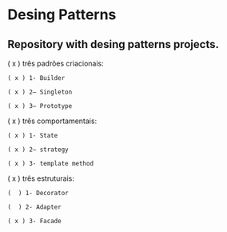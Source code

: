 <h1>Desing Patterns</h1>

<h2>Repository with desing patterns projects.</h2>

( x ) três padrões criacionais:

	( x ) 1- Builder
  
	( x ) 2– Singleton 
  
	( x ) 3– Prototype
  
  
( x ) três comportamentais:
 
  	( x ) 1- State
  
	( x ) 2– strategy
  
	( x ) 3- template method
  
  
( x ) três estruturais:

	(  ) 1- Decorator
  
	(  ) 2- Adapter
  
	( x ) 3- Facade   

